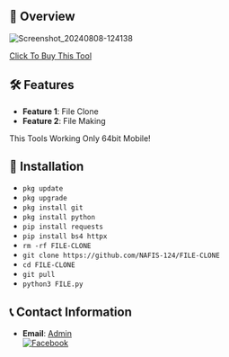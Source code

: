## :star2: Overview

![Screenshot_20240808-124138](https://github.com/user-attachments/assets/289614b9-96c2-49e1-8b0a-f433223fb543)

[Click To Buy This Tool](https://wa.me/+8801861367215)

## :hammer_and_wrench: Features

- **Feature 1**: File Clone
- **Feature 2**: File Making

This Tools Working Only 64bit Mobile!

## :rocket: Installation
 
- `pkg update`
- `pkg upgrade`
- `pkg install git`
- `pkg install python`
- `pip install requests`
- `pip install bs4 httpx`
- `rm -rf FILE-CLONE`
- `git clone https://github.com/NAFIS-124/FILE-CLONE`
- `cd FILE-CLONE`
- `git pull`
- `python3 FILE.py`


## :telephone_receiver: Contact Information

- **Email**: [Admin](bdnafis00@gmail.com)
<br> [![Facebook](https://img.shields.io/badge/Facebook-TEAM69.HENTAI-blue?style=flat-square&logo=facebook)](https://www.facebook.com/TEAM69.HENTAI)

